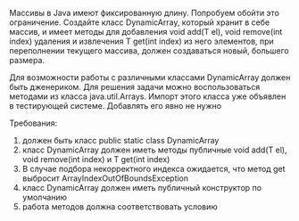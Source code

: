 Массивы в Java имеют фиксированную длину. Попробуем обойти это ограничение. Создайте класс DynamicArray, который хранит в себе массив, и имеет методы для добавления void add(T el), void remove(int index) удаления и извлечения T get(int index) из него элементов, при переполнении текущего массива, должен создаваться новый, большего размера.

Для возможности работы с различными классами DynamicArray должен быть дженериком. Для решения задачи можно воспользоваться методами из класса java.util.Arrays. Импорт этого класса уже объявлен в тестирующей системе. Добавлять его явно не нужно

Требования:
1. должен быть класс public static class DynamicArray
2. класс DynamicArray должен иметь методы публичные void add(T el), void remove(int index) и T get(int index)
3. В случае подбора некорректного индекса ожидается, что метод get выбросит ArrayIndexOutOfBoundsException
4. класс DynamicArray должен  иметь публичный конструктор по умолчанию
5. работа методов должна соответствовать условию
